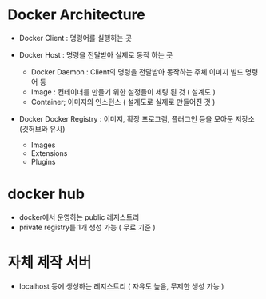 # Docker Architecture

- Docker Client : 명령어를 실행하는 곳
  
- Docker Host : 명령을 전달받아 실제로 동작 하는 곳  
  - Docker Daemon : Client의 명령을 전달받아 동작하는 주체 이미지 빌드 명령어 등
  - Image : 컨테이너를 만들기 위한 설정들이 세팅 된 것 ( 설계도 ) 
  - Container; 이미지의 인스턴스 ( 설계도로 실제로 만들어진 것 )
- Docker Docker Registry : 이미지, 확장 프로그램, 플러그인 등을 모아둔 저장소 (깃허브와 유사)
  - Images
  - Extensions
  - Plugins

# docker hub
- docker에서 운영하는 public 레지스트리
- private registry를 1개 생성 가능 ( 무료 기준 ) 

# 자체 제작 서버
- localhost 등에 생성하는 레지스트리 ( 자유도 높음, 무제한 생성 가능 )
